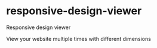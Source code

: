 # responsive-design-viewer
Responsive design viewer

View your website multiple times with different dimensions
